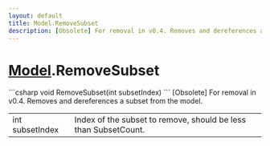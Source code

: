 ```yaml
---
layout: default
title: Model.RemoveSubset
description: [Obsolete] For removal in v0.4. Removes and dereferences a subset from the model.
---
```

# [Model]({{site.url}}/Pages/StereoKit/Model.html).RemoveSubset

<div class='signature' markdown='1'>
```csharp
void RemoveSubset(int subsetIndex)
```
[Obsolete] For removal in v0.4. Removes and dereferences a
subset from the model.
</div>

|  |  |
|--|--|
|int subsetIndex|Index of the subset to remove, should             be less than SubsetCount.|




